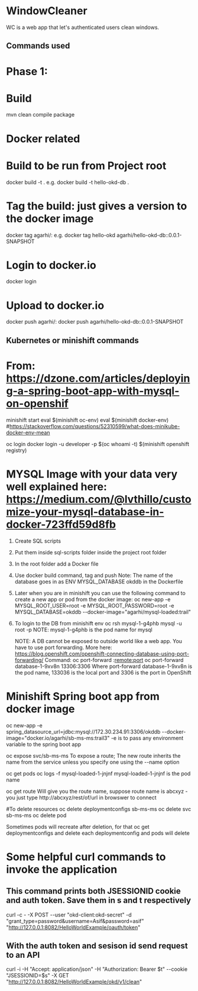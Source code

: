 # WindowCleaner
WC is a web app that let's authenticated users clean windows.

## Commands used
# Phase 1:

# Build
mvn clean compile package

# Docker related
# Build to be run from Project root
docker build -t <docker-image-name> .
e.g. docker build -t hello-okd-db .

# Tag the build: just gives a version to the docker image
docker tag <docker-image-name> agarhi/<docker-image-name>:<version>
e.g. docker tag hello-okd agarhi/hello-okd-db::0.0.1-SNAPSHOT

# Login to docker.io
docker login

# Upload to docker.io
docker push agarhi/<docker-image-name>:<version>
docker push agarhi/hello-okd-db::0.0.1-SNAPSHOT

## Kubernetes or minishift commands
# From: https://dzone.com/articles/deploying-a-spring-boot-app-with-mysql-on-openshif

minishift start
eval $(minishift oc-env)
eval $(minishift docker-env)
#https://stackoverflow.com/questions/52310599/what-does-minikube-docker-env-mean

oc login
docker login -u developer -p $(oc whoami -t) $(minishift openshift registry)

# MYSQL Image with your data very well explained here: https://medium.com/@lvthillo/customize-your-mysql-database-in-docker-723ffd59d8fb
1. Create SQL scripts
2. Put them inside sql-scripts folder inside the project root folder
3. In the root folder add a Docker file
4. Use docker build command, tag and push
   Note: The name of the database goes in as ENV MYSQL_DATABASE okddb in the Dockerfile
5. Later when you are in minishift you can use the following command to create a new app or pod from the docker image:
   oc new-app -e MYSQL_ROOT_USER=root -e MYSQL_ROOT_PASSWORD=root -e MYSQL_DATABASE=okddb --docker-image="agarhi/mysql-loaded:trail"
6. To login to the DB from minishift env
   oc rsh mysql-1-g4phb
   mysql -u root -p
   NOTE: mysql-1-g4phb is the pod name for mysql

   NOTE: A DB cannot be exposed to outside world like a web app. You have to use port forwarding. More here: https://blog.openshift.com/openshift-connecting-database-using-port-forwarding/
   Command: 
	oc port-forward <pod-name> <local-port>:<remote:port>
	oc port-forward database-1-9xv8n 13306:3306
   Where port-forward database-1-9xv8n is the pod name, 133036 is the local port and 3306 is the port in OpenShift
  

# Minishift Spring boot app from docker image
oc new-app -e spring_datasource_url=jdbc:mysql://172.30.234.91:3306/okddb --docker-image="docker.io/agarhi/sb-ms-ms:trail3"
-e is to pass any environment variable to the spring boot app

oc expose svc/sb-ms-ms
To expose a route; The new route inherits the name from the service unless you specify one using the --name option

oc get pods
oc logs -f mysql-loaded-1-jnjnf
mysql-loaded-1-jnjnf is the pod name

oc get route
Will give you the route name, suppose route name is abcxyz - you just type http://abcxyz/rest/of/url in browswer to connect

#To delete resources 
oc delete deploymentconfigs sb-ms-ms
oc delete svc sb-ms-ms
oc delete pod <pod-name>

Sometimes pods will recreate after deletion, for that oc get deploymentconfigs and delete each deploymentconfig and pods will delete

# Some helpful curl commands to invoke the application
## This command prints both JSESSIONID cookie and auth token. Save them in s and t respectively
curl -c - -X POST --user "okd-client:okd-secret" -d "grant_type=password&username=Asif&password=asif" "http://127.0.0.1:8082/HelloWorldExample/oauth/token" 
## With the auth token and sesison id send request to an API
curl -i -H "Accept: application/json" -H "Authorization: Bearer $t" --cookie "JSESSIONID=$s" -X GET "http://127.0.0.1:8082/HelloWorldExample/okd/v1/clean"
